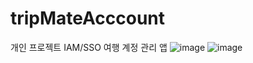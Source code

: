 # tripMateAcccount
개인 프로젝트 IAM/SSO 여행 계정 관리 앱
![image](https://github.com/user-attachments/assets/d9757631-1ee6-4233-9edf-eeff6f965ee2)
![image](https://github.com/user-attachments/assets/dd958fa8-c18c-4c36-b0a2-830ef06b2b01)


